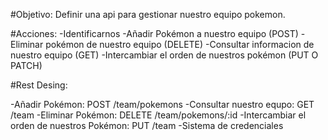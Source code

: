 #Objetivo:
Definir una api para gestionar nuestro equipo pokemon.

#Acciones:
-Identificarnos
-Añadir Pokémon a nuestro equipo (POST)
-Eliminar pokémon de nuestro equipo (DELETE)
-Consultar informacion de nuestro equipo (GET)
-Intercambiar el orden de nuestros pokémon (PUT O PATCH)

#Rest Desing:

-Añadir Pokémon: POST /team/pokemons
-Consultar nuestro equpo: GET /team
-Eliminar Pokémon: DELETE /team/pokemons/:id
-Intercambiar el orden de nuestros Pokémon: PUT /team
-Sistema de credenciales
